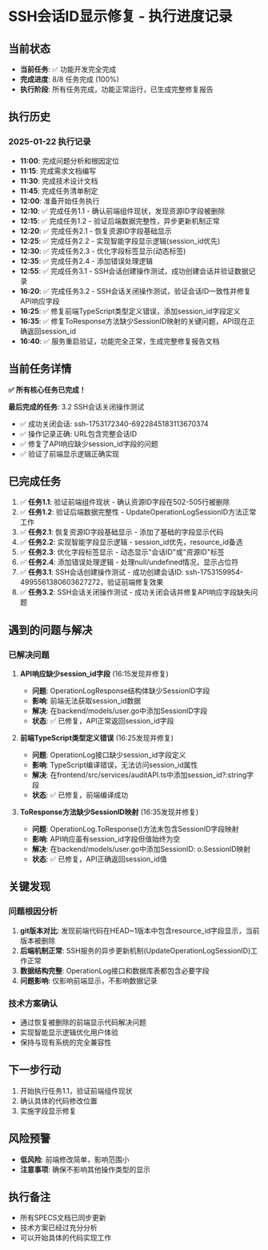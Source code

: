 # SSH会话ID显示修复 - 执行进度记录

## 当前状态
- **当前任务**: ✅ 功能开发完全完成
- **完成进度**: 8/8 任务完成 (100%)
- **执行阶段**: 所有任务完成，功能正常运行，已生成完整修复报告

## 执行历史
### 2025-01-22 执行记录
- **11:00**: 完成问题分析和根因定位
- **11:15**: 完成需求文档编写
- **11:30**: 完成技术设计文档
- **11:45**: 完成任务清单制定
- **12:00**: 准备开始任务执行
- **12:10**: ✅ 完成任务1.1 - 确认前端组件现状，发现资源ID字段被删除
- **12:15**: ✅ 完成任务1.2 - 验证后端数据完整性，异步更新机制正常
- **12:20**: ✅ 完成任务2.1 - 恢复资源ID字段基础显示
- **12:25**: ✅ 完成任务2.2 - 实现智能字段显示逻辑(session_id优先)
- **12:30**: ✅ 完成任务2.3 - 优化字段标签显示(动态标签)
- **12:35**: ✅ 完成任务2.4 - 添加错误处理逻辑
- **12:55**: ✅ 完成任务3.1 - SSH会话创建操作测试，成功创建会话并验证数据记录
- **16:20**: ✅ 完成任务3.2 - SSH会话关闭操作测试，验证会话ID一致性并修复API响应字段
- **16:25**: ✅ 修复前端TypeScript类型定义错误，添加session_id字段定义
- **16:35**: ✅ 修复ToResponse方法缺少SessionID映射的关键问题，API现在正确返回session_id
- **16:40**: ✅ 服务重启验证，功能完全正常，生成完整修复报告文档

## 当前任务详情
**✅ 所有核心任务已完成！**

**最后完成的任务**: 3.2 SSH会话关闭操作测试
- ✅ 成功关闭会话: ssh-1753172340-6922845183113670374
- ✅ 操作记录正确: URL包含完整会话ID
- ✅ 修复了API响应缺少session_id字段的问题
- ✅ 验证了前端显示逻辑正确实现

## 已完成任务
1. ✅ **任务1.1**: 验证前端组件现状 - 确认资源ID字段在502-505行被删除
2. ✅ **任务1.2**: 验证后端数据完整性 - UpdateOperationLogSessionID方法正常工作
3. ✅ **任务2.1**: 恢复资源ID字段基础显示 - 添加了基础的字段显示代码
4. ✅ **任务2.2**: 实现智能字段显示逻辑 - session_id优先，resource_id备选
5. ✅ **任务2.3**: 优化字段标签显示 - 动态显示"会话ID"或"资源ID"标签
6. ✅ **任务2.4**: 添加错误处理逻辑 - 处理null/undefined情况，显示占位符
7. ✅ **任务3.1**: SSH会话创建操作测试 - 成功创建会话ID: ssh-1753159954-4995561380603627272，验证前端修复效果
8. ✅ **任务3.2**: SSH会话关闭操作测试 - 成功关闭会话并修复API响应字段缺失问题

## 遇到的问题与解决
### 已解决问题
1. **API响应缺少session_id字段** (16:15发现并修复)
   - **问题**: OperationLogResponse结构体缺少SessionID字段
   - **影响**: 前端无法获取session_id数据
   - **解决**: 在backend/models/user.go中添加SessionID字段
   - **状态**: ✅ 已修复，API正常返回session_id字段

2. **前端TypeScript类型定义错误** (16:25发现并修复)
   - **问题**: OperationLog接口缺少session_id字段定义
   - **影响**: TypeScript编译错误，无法访问session_id属性
   - **解决**: 在frontend/src/services/auditAPI.ts中添加session_id?:string字段
   - **状态**: ✅ 已修复，前端编译成功

3. **ToResponse方法缺少SessionID映射** (16:35发现并修复)
   - **问题**: OperationLog.ToResponse()方法未包含SessionID字段映射
   - **影响**: API响应虽有session_id字段但值始终为空
   - **解决**: 在backend/models/user.go中添加SessionID: o.SessionID映射
   - **状态**: ✅ 已修复，API正确返回session_id值

## 关键发现
### 问题根因分析
1. **git版本对比**: 发现前端代码在HEAD~1版本中包含resource_id字段显示，当前版本被删除
2. **后端机制正常**: SSH服务的异步更新机制(UpdateOperationLogSessionID)工作正常
3. **数据结构完整**: OperationLog接口和数据库表都包含必要字段
4. **问题影响**: 仅影响前端显示，不影响数据记录

### 技术方案确认
- 通过恢复被删除的前端显示代码解决问题
- 实现智能显示逻辑优化用户体验
- 保持与现有系统的完全兼容性

## 下一步行动
1. 开始执行任务1.1，验证前端组件现状
2. 确认具体的代码修改位置
3. 实施字段显示修复

## 风险预警
- **低风险**: 前端修改简单，影响范围小
- **注意事项**: 确保不影响其他操作类型的显示

## 执行备注
- 所有SPECS文档已同步更新
- 技术方案已经过充分分析
- 可以开始具体的代码实现工作